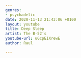 ```yaml
---
genres:
- psychadelic
date: 2020-11-13 21:43:06 +0100
layout: youtube
title: Deep Sleep
artist: The B-52’s
youtube-url: uGcpEIXrewE
author: Raul

---
```

